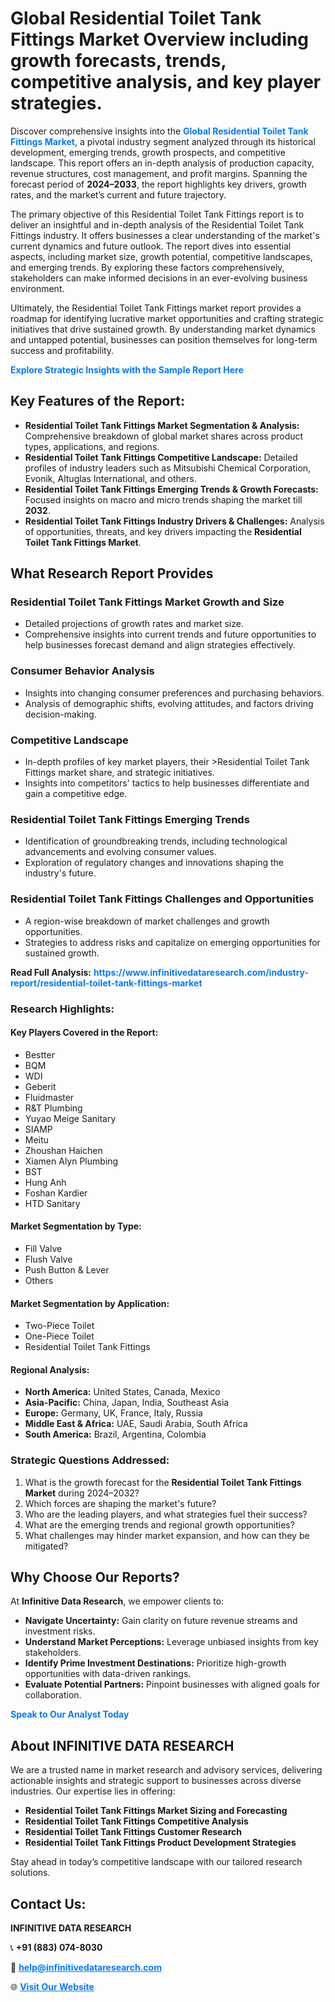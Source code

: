 <h1>Global Residential Toilet Tank Fittings Market Overview including growth forecasts, trends, competitive analysis, and key player strategies.</h1>
<p>
Discover comprehensive insights into the 
<a href="https://www.infinitivedataresearch.com/industry-report/residential-toilet-tank-fittings-market" rel="dofollow" style="color: #007BFF; text-decoration: none;"><strong>Global Residential Toilet Tank Fittings Market</strong></a>, a pivotal industry segment analyzed through its historical development, emerging trends, growth prospects, and competitive landscape. This report offers an in-depth analysis of production capacity, revenue structures, cost management, and profit margins. Spanning the forecast period of <strong>2024–2033</strong>, the report highlights key drivers, growth rates, and the market’s current and future trajectory.
</p>
<p>
The primary objective of this Residential Toilet Tank Fittings report is to deliver an insightful and in-depth analysis of the Residential Toilet Tank Fittings industry. It offers businesses a clear understanding of the market's current dynamics and future outlook. The report dives into essential aspects, including market size, growth potential, competitive landscapes, and emerging trends. By exploring these factors comprehensively, stakeholders can make informed decisions in an ever-evolving business environment.
</p>
<p>
Ultimately, the Residential Toilet Tank Fittings market report provides a roadmap for identifying lucrative market opportunities and crafting strategic initiatives that drive sustained growth. By understanding market dynamics and untapped potential, businesses can position themselves for long-term success and profitability.
</p>
<p>
<a href="https://www.infinitivedataresearch.com/request-sample/reportId=103026" style="color: #007BFF; text-decoration: none;"><strong>Explore Strategic Insights with the Sample Report Here</strong></a>
</p>

<h2>Key Features of the Report:</h2>
<ul>
<li><strong>Residential Toilet Tank Fittings Market Segmentation & Analysis:</strong> Comprehensive breakdown of global market shares across product types, applications, and regions.</li>
<li><strong>Residential Toilet Tank Fittings Competitive Landscape:</strong> Detailed profiles of industry leaders such as Mitsubishi Chemical Corporation, Evonik, Altuglas International, and others.</li>
<li><strong>Residential Toilet Tank Fittings Emerging Trends & Growth Forecasts:</strong> Focused insights on macro and micro trends shaping the market till <strong>2032</strong>.</li>
<li><strong>Residential Toilet Tank Fittings Industry Drivers & Challenges:</strong> Analysis of opportunities, threats, and key drivers impacting the <strong>Residential Toilet Tank Fittings Market</strong>.</li>
</ul>

<h2>What Research Report Provides</h2>
<h3>Residential Toilet Tank Fittings Market Growth and Size</h3>
<ul>
<li>Detailed projections of growth rates and market size.</li>
<li>Comprehensive insights into current trends and future opportunities to help businesses forecast demand and align strategies effectively.</li>
</ul>

<h3>Consumer Behavior Analysis</h3>
<ul>
<li>Insights into changing consumer preferences and purchasing behaviors.</li>
<li>Analysis of demographic shifts, evolving attitudes, and factors driving decision-making.</li>
</ul>

<h3>Competitive Landscape</h3>
<ul>
<li>In-depth profiles of key market players, their >Residential Toilet Tank Fittings market share, and strategic initiatives.</li>
<li>Insights into competitors' tactics to help businesses differentiate and gain a competitive edge.</li>
</ul>

<h3>Residential Toilet Tank Fittings Emerging Trends</h3>
<ul>
<li>Identification of groundbreaking trends, including technological advancements and evolving consumer values.</li>
<li>Exploration of regulatory changes and innovations shaping the industry's future.</li>
</ul>

<h3>Residential Toilet Tank Fittings Challenges and Opportunities</h3>
<ul>
<li>A region-wise breakdown of market challenges and growth opportunities.</li>
<li>Strategies to address risks and capitalize on emerging opportunities for sustained growth.</li>
</ul>
<p><strong>Read Full Analysis:</strong> <a href="https://www.infinitivedataresearch.com/industry-report/residential-toilet-tank-fittings-market" rel="dofollow" style="color: #007BFF; text-decoration: none;"><strong>https://www.infinitivedataresearch.com/industry-report/residential-toilet-tank-fittings-market</strong></a></p>
<h3>Research Highlights:</h3>
<h4>Key Players Covered in the Report:</h4>
<ul><li>Bestter</li><li>BQM</li><li>WDI</li><li>Geberit</li><li>Fluidmaster</li><li>R&amp;T Plumbing</li><li>Yuyao Meige Sanitary</li><li>SIAMP</li><li>Meitu</li><li>Zhoushan Haichen</li><li>Xiamen Alyn Plumbing</li><li>BST</li><li>Hung Anh</li><li>Foshan Kardier</li><li>HTD Sanitary</li></ul>
<h4>Market Segmentation by Type:</h4>
<ul><li>Fill Valve</li><li>Flush Valve</li><li>Push Button &amp; Lever</li><li>Others</li></ul>
<h4>Market Segmentation by Application:</h4>
<ul><li>Two-Piece Toilet</li><li>One-Piece Toilet</li><li>Residential Toilet Tank Fittings</li></ul>

<h4>Regional Analysis:</h4>
<ul>
<li><strong>North America:</strong> United States, Canada, Mexico</li>
<li><strong>Asia-Pacific:</strong> China, Japan, India, Southeast Asia</li>
<li><strong>Europe:</strong> Germany, UK, France, Italy, Russia</li>
<li><strong>Middle East & Africa:</strong> UAE, Saudi Arabia, South Africa</li>
<li><strong>South America:</strong> Brazil, Argentina, Colombia</li>
</ul>

<h3>Strategic Questions Addressed:</h3>
<ol>
<li>What is the growth forecast for the <strong>Residential Toilet Tank Fittings Market</strong> during 2024–2032?</li>
<li>Which forces are shaping the market's future?</li>
<li>Who are the leading players, and what strategies fuel their success?</li>
<li>What are the emerging trends and regional growth opportunities?</li>
<li>What challenges may hinder market expansion, and how can they be mitigated?</li>
</ol>

<h2>Why Choose Our Reports?</h2>
<p>At <strong>Infinitive Data Research</strong>, we empower clients to:</p>
<ul>
<li><strong>Navigate Uncertainty:</strong> Gain clarity on future revenue streams and investment risks.</li>
<li><strong>Understand Market Perceptions:</strong> Leverage unbiased insights from key stakeholders.</li>
<li><strong>Identify Prime Investment Destinations:</strong> Prioritize high-growth opportunities with data-driven rankings.</li>
<li><strong>Evaluate Potential Partners:</strong> Pinpoint businesses with aligned goals for collaboration.</li>
</ul>
<p><a href="https://www.infinitivedataresearch.com/industry-report/residential-toilet-tank-fittings-market" rel="dofollow" style="color: #007BFF; text-decoration: none;"><strong>Speak to Our Analyst Today</strong></a></p>

<h2>About INFINITIVE DATA RESEARCH</h2>
<p>We are a trusted name in market research and advisory services, delivering actionable insights and strategic support to businesses across diverse industries. Our expertise lies in offering:</p>
<ul>
<li><strong>Residential Toilet Tank Fittings Market Sizing and Forecasting</strong></li>
<li><strong>Residential Toilet Tank Fittings Competitive Analysis</strong></li>
<li><strong>Residential Toilet Tank Fittings Customer Research</strong></li>
<li><strong>Residential Toilet Tank Fittings Product Development Strategies</strong></li>
</ul>
<p>Stay ahead in today’s competitive landscape with our tailored research solutions.</p>

<h2>Contact Us:</h2>
<p><strong>INFINITIVE DATA RESEARCH</strong></p>
<p>📞 <strong>+91 (883) 074-8030</strong></p>
<p>📧 <strong><a href="mailto:help@infinitivedataresearch.com" style="color: #007BFF;">help@infinitivedataresearch.com</a></strong></p>
<p>🌐 <strong><a href="https://www.infinitivedataresearch.com" rel="dofollow" style="color: #007BFF;">Visit Our Website</a></strong></p>